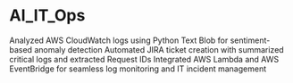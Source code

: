 # AI_IT_Ops

Analyzed AWS CloudWatch logs using Python Text Blob for sentiment-based anomaly detection
Automated JIRA ticket creation with summarized critical logs and extracted Request IDs
Integrated AWS Lambda and AWS EventBridge for seamless log monitoring and IT incident management
